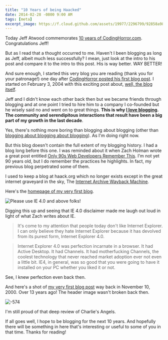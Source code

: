 ```yaml
---
title: "10 Years of being Haacked"
date: 2014-02-28 -0800 9:00 AM
tags: [meta]
excerpt_image: https://f.cloud.github.com/assets/19977/2296799/92858a98-a0a3-11e3-9665-7e231fec6dfb.png
---
```


Today Jeff Atwood commemorates [10 years of CodingHorror.com](http://blog.codinghorror.com/10-years-of-coding-horror/). Congratulations Jeff!

But as I read that a thought occurred to me. Haven't I been blogging as long as Jeff, albeit much less successfully? I mean, just look at the intro to his post and compare it to the intro to this post. His is way better. WAY BETTER!

And sure enough, I started this very blog you are reading (thank you for your patronage!) one day after [CodingHorror posted his first blog post](http://blog.codinghorror.com/recommended-reading-for-developers/). I started on February 3, 2004 with this exciting post about, [well, the blog itself](https://haacked.com/archive/2004/02/03/the-new-digs.aspx/).

Jeff and I didn't know each other back then but we became friends through blogging and at one point I tried to hire him to a company I co-founded but he wisely said no and went on to great things. __This is why [I love blogging](https://haacked.com/archive/2004/08/18/man-i-love-blogging.aspx/). The community and serendipitous interactions that result have been a big part of my growth in the last decade__.

Yes, there's nothing more boring than blogging about blogging (other than [blogging about blogging about blogging](https://haacked.com/archive/2005/03/13/Blogging-About-Blogging-AboutBlogging.aspx/)). As I'm doing right now.

But this blog doesn't contain the full extent of my blogging history. I had a blog long before this one. I was reminded about it when Zach Holman wrote a great post entitled [Only 90s Web Developers Remember This](http://zachholman.com/posts/only-90s-developers/). I'm not yet 90 years old, but I do remember the practices he highlights. In fact, my previous blog perpetrated some of them.

I used to keep a blog at haack.org which no longer exists except in the great internet graveyard in the sky, The [Internet Archive Wayback Machine](http://archive.org/web/).

Here's the [homepage of my very first blog](http://web.archive.org/web/20010220192058/http://haack.org/).

![Please use IE 4.0 and above folks!](https://f.cloud.github.com/assets/19977/2296799/92858a98-a0a3-11e3-9665-7e231fec6dfb.png)

Digging this up and seeing that IE 4.0 disclaimer made me laugh out loud in light of what Zach writes about IE.

> It's come to my attention that people today don't like Internet Explorer. I can only believe they hate Internet Explorer because it has devolved from its purest form, Internet Explorer 4.0.

> Internet Explorer 4.0 was perfection incarnate in a browser. It had Active Desktop. It had Channels. It had motherfucking Channels, the coolest technology that never reached market adoption ever not even a little bit. IE4, in general, was so good that you were going to have it installed on your PC whether you liked it or not.

See, I knew perfection even back then.

And here's a shot of [my very first blog post](http://web.archive.org/web/20010508172108/http://www.haack.org/v1/2000/November.asp) way back in November 10, 2000. Over 13 years ago! The header image wasn't broken back then.

![-574](https://f.cloud.github.com/assets/19977/2296683/d7d59d38-a0a1-11e3-8364-47d87be4f028.png)

I'm still proud of that deep review of Charlie's Angels.

If all goes well, I hope to be blogging for the next 10 years. And hopefully there will be something in here that's interesting or useful to some of you in that time. Thanks for reading!
